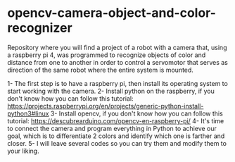 # opencv-camera-object-and-color-recognizer
Repository where you will find a project of a robot with a camera that, using a raspberry pi 4, was programmed to recognize objects of color and distance from one to another in order to control a servomotor that serves as direction of the same robot where the entire system is mounted.

1- The first step is to have a raspberry pi, then install its operating system to start working with the camera.
2- Install python on the raspberry, if you don't know how you can follow this tutorial:  https://projects.raspberrypi.org/en/projects/generic-python-install-python3#linux
3- Install opencv, if you don't know how you can follow this tutorial: https://descubrearduino.com/opencv-en-raspberry-pi/
4- It's time to connect the camera and program everything in Python to achieve our goal, which is to differentiate 2 colors and identify which one is farther and closer.
5- I will leave several codes so you can try them and modify them to your liking.
